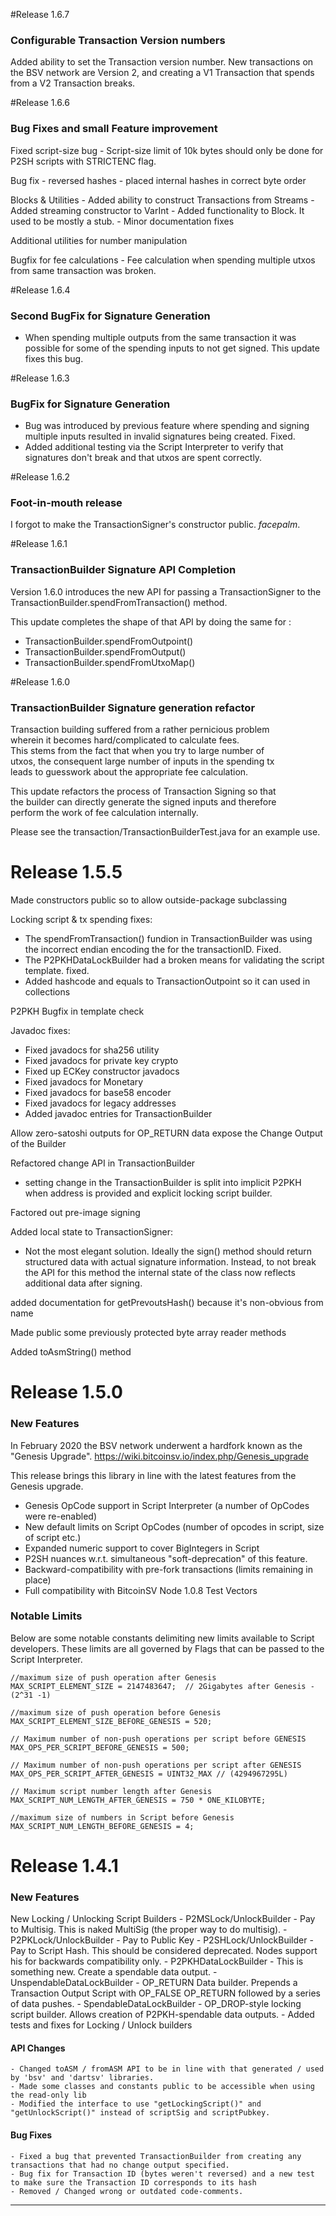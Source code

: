 #Release 1.6.7
### Configurable Transaction Version numbers

Added ability to set the Transaction version number. New transactions on the BSV
network are Version 2, and creating a V1 Transaction that spends from a V2 Transaction breaks. 

#Release 1.6.6
### Bug Fixes and small Feature improvement

Fixed script-size bug
    - Script-size limit of 10k bytes should only be done for P2SH scripts with STRICTENC flag.

Bug fix - reversed hashes
    - placed internal hashes in correct byte order

Blocks & Utilities
    - Added ability to construct Transactions from Streams
    - Added streaming constructor to VarInt
    - Added functionality to Block. It used to be mostly a stub.
    - Minor documentation fixes

Additional utilities for number manipulation

Bugfix for fee calculations
    - Fee calculation when spending multiple utxos from same transaction
      was broken. 

#Release 1.6.4
### Second BugFix for Signature Generation

- When spending multiple outputs from the same transaction it was possible
  for some of the spending inputs to not get signed.
  This update fixes this bug. 

#Release 1.6.3
### BugFix for Signature Generation

- Bug was introduced by previous feature where spending and signing 
  multiple inputs resulted in invalid signatures being created. Fixed.
- Added additional testing via the Script Interpreter to verify that 
  signatures don't break and that utxos are spent correctly. 

#Release 1.6.2
### Foot-in-mouth release

I forgot to make the TransactionSigner's constructor public. *facepalm*. 

#Release 1.6.1
### TransactionBuilder Signature API Completion

Version 1.6.0 introduces the new API for passing a 
TransactionSigner to the TransactionBuilder.spendFromTransaction()
method. 

This update completes the shape of that API by doing the same for : 
* TransactionBuilder.spendFromOutpoint()
* TransactionBuilder.spendFromOutput()
* TransactionBuilder.spendFromUtxoMap()

#Release 1.6.0
### TransactionBuilder Signature generation refactor

Transaction building suffered from a rather pernicious problem  
wherein it becomes hard/complicated to calculate fees.  
This stems from the fact that when you try to large number of  
utxos, the consequent large number of inputs in the spending tx  
leads to guesswork about the appropriate fee calculation.  

This update refactors the process of Transaction Signing so that  
the builder can directly generate the signed inputs and therefore  
perform the work of fee calculation internally.  

Please see the transaction/TransactionBuilderTest.java for an example use.  

# Release 1.5.5
Made constructors public so to allow outside-package subclassing

Locking script & tx spending fixes:
- The spendFromTransaction() fundion in TransactionBuilder was using the
  incorrect endian encoding the for the transactionID. Fixed.
- The P2PKHDataLockBuilder had a broken means for validating
  the script template. fixed.
- Added hashcode and equals to TransactionOutpoint so it can used in
  collections

P2PKH Bugfix in template check

Javadoc fixes: 
- Fixed javadocs for sha256 utility
- Fixed javadocs for private key crypto
- Fixed up ECKey constructor javadocs
- Fixed javadocs for Monetary
- Fixed javadocs for base58 encoder
- Fixed javadocs for legacy addresses
- Added javadoc entries for TransactionBuilder

Allow zero-satoshi outputs for OP_RETURN data
expose the Change Output of the Builder

Refactored change API in TransactionBuilder

- setting change in the TransactionBuilder is split into
  implicit P2PKH when address is provided and explicit
  locking script builder.

Factored out pre-image signing

Added local state to TransactionSigner:
- Not the most elegant solution. Ideally the sign() method should return
  structured data with actual signature information.
  Instead, to not break the API for this method the internal state of the
  class now reflects additional data after signing.

added documentation for getPrevoutsHash() because it's non-obvious from name

Made public some previously protected byte array reader methods

Added toAsmString() method

# Release 1.5.0

### New Features
In February 2020 the BSV network underwent a hardfork known as the "Genesis Upgrade".
https://wiki.bitcoinsv.io/index.php/Genesis_upgrade

This release brings this library in line with the latest features from the Genesis upgrade.

- Genesis OpCode support in Script Interpreter (a number of OpCodes were re-enabled)
- New default limits on Script OpCodes (number of opcodes in script, size of script etc.)
- Expanded numeric support to cover BigIntegers in Script
- P2SH nuances w.r.t. simultaneous "soft-deprecation" of this feature.
- Backward-compatibility with pre-fork transactions (limits remaining in place)
- Full compatibility with BitcoinSV Node 1.0.8 Test Vectors

### Notable Limits

Below are some notable constants delimiting new limits available to Script developers. 
These limits are all governed by Flags that can be passed to the Script Interpreter. 
```
//maximum size of push operation after Genesis
MAX_SCRIPT_ELEMENT_SIZE = 2147483647;  // 2Gigabytes after Genesis - (2^31 -1)

//maximum size of push operation before Genesis
MAX_SCRIPT_ELEMENT_SIZE_BEFORE_GENESIS = 520;

// Maximum number of non-push operations per script before GENESIS
MAX_OPS_PER_SCRIPT_BEFORE_GENESIS = 500;

// Maximum number of non-push operations per script after GENESIS
MAX_OPS_PER_SCRIPT_AFTER_GENESIS = UINT32_MAX // (4294967295L)

// Maximum script number length after Genesis
MAX_SCRIPT_NUM_LENGTH_AFTER_GENESIS = 750 * ONE_KILOBYTE;

//maximum size of numbers in Script before Genesis
MAX_SCRIPT_NUM_LENGTH_BEFORE_GENESIS = 4;

```


# Release 1.4.1
### New Features
New Locking / Unlocking Script Builders 
    - P2MSLock/UnlockBuilder - Pay to Multisig. This is naked MultiSig (the proper way to do multisig).
    - P2PKLock/UnlockBuilder - Pay to Public Key
    - P2SHLock/UnlockBuilder - Pay to Script Hash. This should be considered deprecated. Nodes support his for backwards compatibility only.
    - P2PKHDataLockBuilder - This is something new. Create a spendable data output.
    - UnspendableDataLockBuilder - OP_RETURN Data builder. Prepends a Transaction Output Script with OP_FALSE OP_RETURN followed by a series of data pushes.
    - SpendableDataLockBuilder - OP_DROP-style locking script builder. Allows creation of P2PKH-spendable data outputs. 
    - Added tests and fixes for Locking / Unlock builders

#### API Changes
    - Changed toASM / fromASM API to be in line with that generated / used by 'bsv' and 'dartsv' libraries.
    - Made some classes and constants public to be accessible when using the read-only lib
    - Modified the interface to use "getLockingScript()" and "getUnlockScript()" instead of scriptSig and scriptPubkey.

#### Bug Fixes 
    - Fixed a bug that prevented TransactionBuilder from creating any transactions that had no change output specified.
    - Bug fix for Transaction ID (bytes weren't reversed) and a new test to make sure the Transaction ID corresponds to its hash
    - Removed / Changed wrong or outdated code-comments.

-----------
